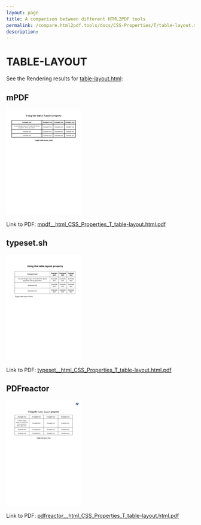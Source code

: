 ```yaml
---
layout: page
title: A comparison between different HTML2PDF tools
permalink: /compare.html2pdf.tools/docs/CSS-Properties/T/table-layout.md
description: 
---
```


# TABLE-LAYOUT

See the Rendering results for [table-layout.html](/html/CSS%20Properties/T/table-layout.html):

## mPDF
![](mpdf__html_CSS_Properties_T_table-layout.html.png) 

Link to PDF: [mpdf__html_CSS_Properties_T_table-layout.html.pdf](mpdf__html_CSS_Properties_T_table-layout.html.pdf)

## typeset.sh
![](typeset__html_CSS_Properties_T_table-layout.html.png) 

Link to PDF: [typeset__html_CSS_Properties_T_table-layout.html.pdf](typeset__html_CSS_Properties_T_table-layout.html.pdf)

## PDFreactor
![](pdfreactor__html_CSS_Properties_T_table-layout.html.png) 

Link to PDF: [pdfreactor__html_CSS_Properties_T_table-layout.html.pdf](pdfreactor__html_CSS_Properties_T_table-layout.html.pdf)
